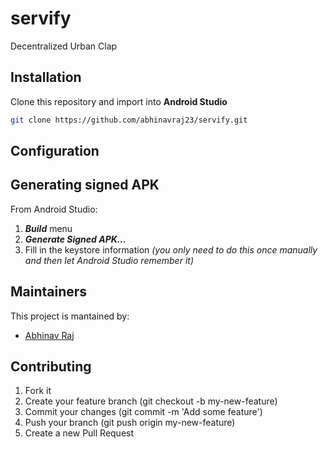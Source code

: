 # servify
Decentralized Urban Clap

## Installation
Clone this repository and import into **Android Studio**
```bash
git clone https://github.com/abhinavraj23/servify.git
```

## Configuration

## Generating signed APK
From Android Studio:
1. ***Build*** menu
2. ***Generate Signed APK...***
3. Fill in the keystore information *(you only need to do this once manually and then let Android Studio remember it)*

## Maintainers
This project is mantained by:
* [Abhinav Raj](http://github.com/abhinavraj23)


## Contributing

1. Fork it
2. Create your feature branch (git checkout -b my-new-feature)
3. Commit your changes (git commit -m 'Add some feature')
4. Push your branch (git push origin my-new-feature)
5. Create a new Pull Request
